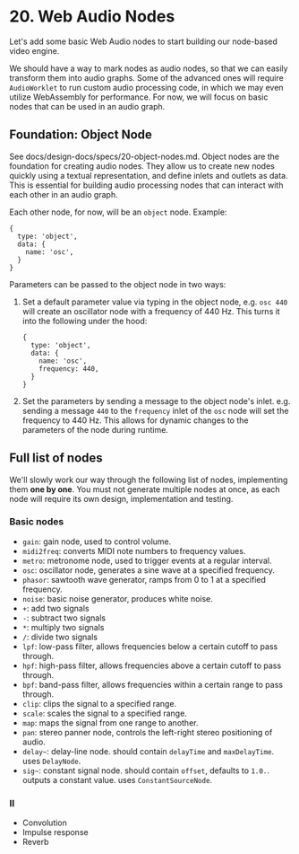 # 20. Web Audio Nodes

Let's add some basic Web Audio nodes to start building our node-based video engine.

We should have a way to mark nodes as audio nodes, so that we can easily transform them into audio graphs. Some of the advanced ones will require `AudioWorklet` to run custom audio processing code, in which we may even utilize WebAssembly for performance. For now, we will focus on basic nodes that can be used in an audio graph.

## Foundation: Object Node

See docs/design-docs/specs/20-object-nodes.md. Object nodes are the foundation for creating audio nodes. They allow us to create new nodes quickly using a textual representation, and define inlets and outlets as data. This is essential for building audio processing nodes that can interact with each other in an audio graph.

Each other node, for now, will be an `object` node. Example:

```tsx
{
  type: 'object',
  data: {
    name: 'osc',
  }
}
```

Parameters can be passed to the object node in two ways:

1. Set a default parameter value via typing in the object node, e.g. `osc 440` will create an oscillator node with a frequency of 440 Hz. This turns it into the following under the hood:

   ```tsx
   {
     type: 'object',
     data: {
       name: 'osc',
       frequency: 440,
     }
   }
   ```

2. Set the parameters by sending a message to the object node's inlet. e.g. sending a message `440` to the `frequency` inlet of the `osc` node will set the frequency to 440 Hz. This allows for dynamic changes to the parameters of the node during runtime.

## Full list of nodes

We'll slowly work our way through the following list of nodes, implementing them **one by one**. You must not generate multiple nodes at once, as each node will require its own design, implementation and testing.

### Basic nodes

- `gain`: gain node, used to control volume.
- `midi2freq`: converts MIDI note numbers to frequency values.
- `metro`: metronome node, used to trigger events at a regular interval.
- `osc`: oscillator node, generates a sine wave at a specified frequency.
- `phasor`: sawtooth wave generator, ramps from 0 to 1 at a specified frequency.
- `noise`: basic noise generator, produces white noise.
- `+`: add two signals
- `-`: subtract two signals
- `*`: multiply two signals
- `/`: divide two signals
- `lpf`: low-pass filter, allows frequencies below a certain cutoff to pass through.
- `hpf`: high-pass filter, allows frequencies above a certain cutoff to pass through.
- `bpf`: band-pass filter, allows frequencies within a certain range to pass through.
- `clip`: clips the signal to a specified range.
- `scale`: scales the signal to a specified range.
- `map`: maps the signal from one range to another.
- `pan`: stereo panner node, controls the left-right stereo positioning of audio.
- `delay~`: delay-line node. should contain `delayTime` and `maxDelayTime`. uses `DelayNode`.
- `sig~`: constant signal node. should contain `offset`, defaults to `1.0.`. outputs a constant value. uses `ConstantSourceNode`.

### II

- Convolution
- Impulse response
- Reverb
